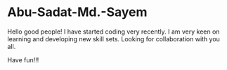 # Abu-Sadat-Md.-Sayem
Hello good people!
I have started coding very recently. I am very keen on learning and developing new skill sets.
Looking for collaboration with you all.

Have fun!!!
